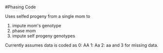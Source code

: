 #Phasing Code

Uses selfed progeny from a single mom to 

1) impute mom's genotype
2) phase mom
3) impute self progeny genotypes

Currently assumes data is coded as 0: AA 1: Aa 2: aa and 3 for missing data.


